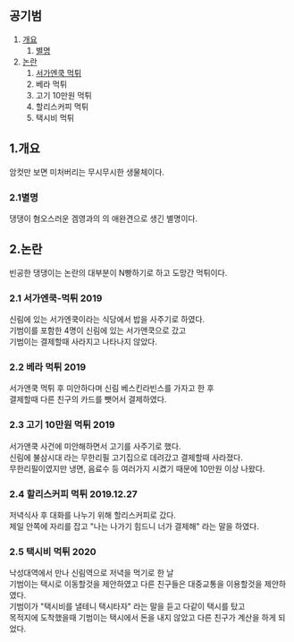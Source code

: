 ## 공기범

1. [개요](#1.개요)
    1. [별명](#11별명)
0. [논란](#2.논란)
    1. [서가엔쿡 먹튀](#21서가엔쿡-먹튀)
    0. 베라 먹튀
    0. 고기 10만원 먹튀
    0. 할리스커피 먹튀
    0. 택시비 먹튀

## 1.개요
암컷만 보면 미처버리는 무시무시한 생물체이다.
### 2.1별명
댕댕이 혐오스러운 겜영과의 의 애완견으로 생긴 별명이다.

## 2.논란
빈공한 댕댕이는 논란의 대부분이 N빵하기로 하고 도망간 먹튀이다.

### 2.1 서가엔쿡-먹튀 2019
신림에 있는 서가엔쿡이라는 식당에서 밥을 사주기로 하였다.<br/>
기범이를 포함한 4명이 신림에 있는 서가앤쿡으로 갔고 <br/>
기범이는 결제할때 사라지고 나타나지 않았다.<br/>

### 2.2 베라 먹튀 2019
서가앤쿡 먹튀 후 미안하다며 신림 베스킨라빈스를 가자고 한 후 <br/>
결제할때 다른 친구의 카드를 뺏어서 결제하였다.<br/>

### 2.3 고기 10만원 먹튀 2019
서가앤쿡 사건에 미안해하면서 고기를 사주기로 했다.<br/>
신림에 불삼시대 라는 무한리필 고기집으로 데려갔고 결제할때 사라졌다.<br/>
무한리필이였지만 냉면, 음료수 등 여러가지 시켰기 때문에 10만원 이상 나왔다.<br/>

### 2.4 할리스커피 먹튀 2019.12.27
저녁식사 후 대화를 나누기 위해 할리스커피로 갔다.<br/>
제일 안쪽에 자리를 잡고 "나는 나가기 힘드니 너가 결제해" 라는 말을 하였다.<br/>

### 2.5 택시비 먹튀 2020
낙성대역에서 만나 신림역으로 저녁을 먹기로 한 날<br/>
기범이는 택시로 이동할것을 제안하였고 다른 친구들은 대중교통을 이용할것을 제안하였다.<br/>
기범이가 "택시비를 낼테니 택시타자" 라는 말을 듣고 다같이 택시를 탔고<br/>
목적지에 도착했을때 기범이는 택시에서 돈을 내지 않았고 다른 친구가 계산을 하게 되었다.<br/>
